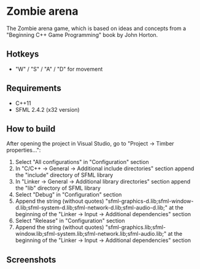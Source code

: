 # Zombie arena
The Zombie arena game, which is based on ideas and concepts from a "Beginning C++ Game Programming" book by John Horton.

Hotkeys
--------
- "W" / "S" / "A" / "D"  for movement

Requirements
------------
- C++11
- SFML 2.4.2 (x32 version)

How to build 
------------
After opening the project in Visual Studio, go to "Project -> Timber properties...":
1) Select "All configurations" in "Configuration" section
2) In "C/C++ -> General -> Additional include directories" section append the "include" directory of SFML library
3) In "Linker -> General -> Additional library directories" section append the "lib" directory of SFML library
4) Select "Debug" in "Configuration" section
5) Append the string (without quotes) "sfml-graphics-d.lib;sfml-window-d.lib;sfml-system-d.lib;sfml-network-d.lib;sfml-audio-d.lib;" at the beginning of the
"Linker -> Input -> Additional dependencies" section
6) Select "Release" in "Configuration" section
7) Append the string (without quotes) "sfml-graphics.lib;sfml-window.lib;sfml-system.lib;sfml-network.lib;sfml-audio.lib;" at the beginning of the
"Linker -> Input -> Additional dependencies" section

Screenshots
-----------
<p align="center">
  <img src=""/>
</p>
